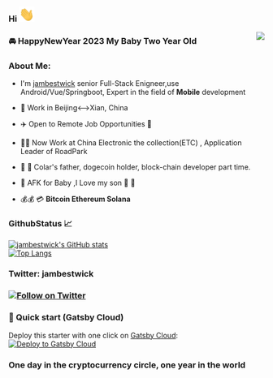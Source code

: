 
### Hi <img src="https://github.com/jambestwick/jambestwick/blob/master/src/wave.gif" width="30px">

<img align="right" src="https://visitor-badge.laobi.icu/badge?page_id=jambestwick.jambestwick">

### :oncoming_automobile: HappyNewYear 2023  My Baby Two Year Old

### About Me:
- I'm [jambestwick](https://linktr.ee/jambestwick) senior Full-Stack Enigneer,use Android/Vue/Springboot, Expert in the field of **Mobile** development

- 🗼 Work in Beijing<-->Xian, China

- ✈️ Open to Remote Job Opportunities 🍻

- 👷‍♂️ Now Work at China Electronic the collection(ETC) , Application Leader of RoadPark 

- 👶 💌 Colar's father, dogecoin holder, block-chain developer part time.
- 🍼 AFK for Baby ,I Love my son 💑 💝

- 💰💰 💳  **Bitcoin Ethereum Solana**

### GithubStatus 📈 
[![jambestwick's GitHub stats](https://github-readme-stats.vercel.app/api?username=jambestwick)](https://github.com/anuraghazra/github-readme-stats)
<br />
[![Top Langs](https://github-readme-stats.vercel.app/api/top-langs/?username=jambestwick)](https://github.com/anuraghazra/github-readme-stats) 


### Twitter: jambestwick
###  [![Follow on Twitter](https://img.shields.io/twitter/follow/jambestwick.svg)](https://twitter.com/intent/follow?screen_name=jambestwick)

### 🚀 Quick start (Gatsby Cloud)
Deploy this starter with one click on [Gatsby Cloud](https://www.gatsbyjs.com/cloud/):
[<img src="https://www.gatsbyjs.com/deploynow.svg" alt="Deploy to Gatsby Cloud">](https://www.gatsbyjs.com/dashboard/deploynow?url=https://github.com/gatsbyjs/gatsby-starter-default)
### One day in the cryptocurrency circle, one year in the world
